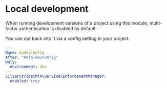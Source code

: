# Local development

When running development versions of a project using this module, multi-factor authentication
is disabled by default.

You can opt back into it via a config setting in your project.

```yaml
---
Name: mydevconfig
After: "#mfa-devconfig"
Only:
  environment: dev
---
SilverStripe\MFA\Service\EnforcementManager:
  enabled: true
```
